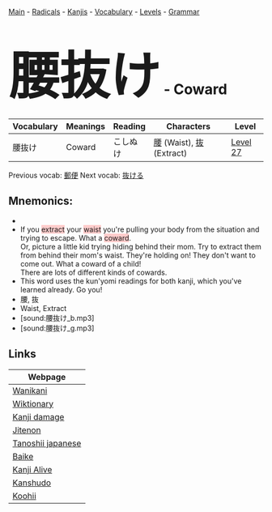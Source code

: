 <style> bigfont {font-size: 100px}</style>
[Main](../README.md) -
[Radicals](../radicals.md) -
[Kanjis](../kanjis.md) -
[Vocabulary](../vocabulary.md) -
[Levels](../levels.md) -
[Grammar](../grammar.md)
# <bigfont> 腰抜け</bigfont> - Coward 

| Vocabulary | Meanings | Reading | Characters | Level |
| --- | --- | --- | --- | --- |
| 腰抜け | Coward | こしぬけ |  [腰](../kanjis/腰.md) (Waist), [抜](../kanjis/抜.md) (Extract) | [Level 27](../levels/wk_level27.md) |

Previous vocab: [郵便](郵便.md) Next vocab: [抜ける](抜ける.md) 

## Mnemonics:

* 
* If you <span style="background-color:#ffcccb"> extract</span> your <span style="background-color:#ffcccb"> waist</span> you're pulling your body from the situation and trying to escape. What a <span style="background-color:#ffcccb"> coward</span>. <br />Or, picture a little kid trying hiding behind their mom. Try to extract them from behind their mom's waist. They're holding on! They don't want to come out. What a coward of a child!<br />There are lots of different kinds of cowards.
* This word uses the kun'yomi readings for both kanji, which you've learned already. Go you!
* 腰, 抜
* Waist, Extract
* [sound:腰抜け_b.mp3]
* [sound:腰抜け_g.mp3]


## Links 

| Webpage |
| --- |
| [Wanikani          ](https://www.wanikani.com/kanji/腰抜け) |
| [Wiktionary        ](https://en.wiktionary.org/wiki/腰抜け) |
| [Kanji damage      ](http://www.kanjidamage.com/kanji/search?utf8=✓&q=腰抜け) |
| [Jitenon           ](https://jitenon.com/kanji/腰抜け) |
| [Tanoshii japanese ](https://www.tanoshiijapanese.com/dictionary/kanji.cfm?k=腰抜け) |
| [Baike             ](https://baike.baidu.com/item/腰抜け) |
| [Kanji Alive       ](https://app.kanjialive.com/腰抜け) |
| [Kanshudo          ](https://www.kanshudo.com/searchmn?q=腰抜け) |
| [Koohii            ](https://kanji.koohii.com/study/kanji/腰抜け) |
